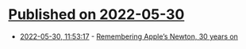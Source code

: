 # [Published on 2022-05-30](index.md)

* [2022-05-30, 11:53:17](https://news.ycombinator.com/item?id=31558038) - [Remembering Apple’s Newton, 30 years on](https://arstechnica.com/gadgets/2022/05/remembering-apples-newton-30-years-on/)
